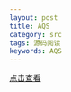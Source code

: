 ```yaml
---
layout: post
title: AQS
category: src
tags: 源码阅读
keywords: AQS
---
```

[点击查看](https://segmentfault.com/a/1190000017372067)
